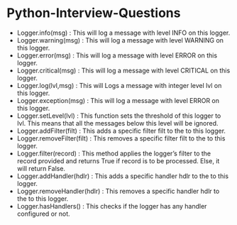 # Python-Interview-Questions
* Logger.info(msg) : This will log a message with level INFO on this logger.
* Logger.warning(msg) : This will log a message with level WARNING on this logger.
* Logger.error(msg) : This will log a message with level ERROR on this logger.
* Logger.critical(msg) : This will log a message with level CRITICAL on this logger.
* Logger.log(lvl,msg) : This will Logs a message with integer level lvl on this logger.
* Logger.exception(msg) : This will log a message with level ERROR on this logger.
* Logger.setLevel(lvl) : This function sets the threshold of this logger to lvl. This means that all the messages below this level will be ignored.
* Logger.addFilter(filt) : This adds a specific filter filt to the to this logger.
* Logger.removeFilter(filt) : This removes a specific filter filt to the to this logger.
* Logger.filter(record) : This method applies the logger’s filter to the record provided and returns True if record is to be processed. Else, it will return False.
* Logger.addHandler(hdlr) : This adds a specific handler hdlr to the to this logger.
* Logger.removeHandler(hdlr) : This removes a specific handler hdlr to the to this logger.
* Logger.hasHandlers() : This checks if the logger has any handler configured or not.
